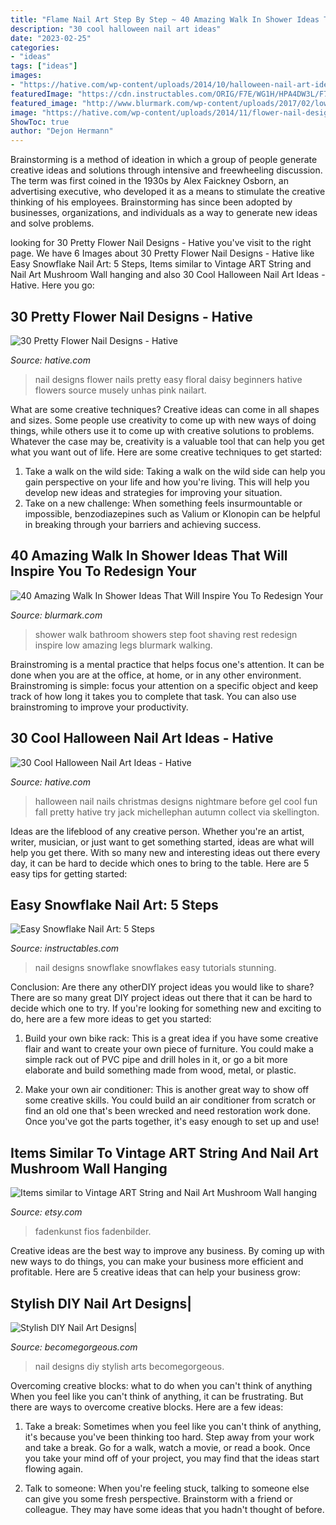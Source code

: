 ```yaml
---
title: "Flame Nail Art Step By Step ~ 40 Amazing Walk In Shower Ideas That Will Inspire You To Redesign Your"
description: "30 cool halloween nail art ideas"
date: "2023-02-25"
categories:
- "ideas"
tags: ["ideas"]
images:
- "https://hative.com/wp-content/uploads/2014/10/halloween-nail-art-ideas/26-halloween-nail-art.jpg"
featuredImage: "https://cdn.instructables.com/ORIG/F7E/WG1H/HPA4DW3L/F7EWG1HHPA4DW3L.jpg?width=1520"
featured_image: "http://www.blurmark.com/wp-content/uploads/2017/02/low-step-shower.jpg"
image: "https://hative.com/wp-content/uploads/2014/11/flower-nail-designs/22-pretty-flower-nail-designs.jpg"
ShowToc: true
author: "Dejon Hermann"
---
```



Brainstorming is a method of ideation in which a group of people generate creative ideas and solutions through intensive and freewheeling discussion. The term was first coined in the 1930s by Alex Faickney Osborn, an advertising executive, who developed it as a means to stimulate the creative thinking of his employees. Brainstorming has since been adopted by businesses, organizations, and individuals as a way to generate new ideas and solve problems.

	

		
looking for 30 Pretty Flower Nail Designs - Hative you've visit to the right page. We have 6 Images about 30 Pretty Flower Nail Designs - Hative like Easy Snowflake Nail Art: 5 Steps, Items similar to Vintage ART String and Nail Art Mushroom Wall hanging and also 30 Cool Halloween Nail Art Ideas - Hative. Here you go:
		
    
## 30 Pretty Flower Nail Designs - Hative

<img loading=lazy src="https://hative.com/wp-content/uploads/2014/11/flower-nail-designs/22-pretty-flower-nail-designs.jpg" onerror="this.onerror=null;this.src='https://tse1.mm.bing.net/th?id=OIP.YK_FZV1BgEHsyQ-5mmvVpgHaHa&amp;pid=15.1';" alt="30 Pretty Flower Nail Designs - Hative">

_Source: hative.com_

>nail designs flower nails pretty easy floral daisy beginners hative flowers source musely unhas pink nailart. 

	

What are some creative techniques?
Creative ideas can come in all shapes and sizes. Some people use creativity to come up with new ways of doing things, while others use it to come up with creative solutions to problems. Whatever the case may be, creativity is a valuable tool that can help you get what you want out of life. Here are some creative techniques to get started: 
1. Take a walk on the wild side: Taking a walk on the wild side can help you gain perspective on your life and how you're living. This will help you develop new ideas and strategies for improving your situation. 
2. Take on a new challenge: When something feels insurmountable or impossible, benzodiazepines such as Valium or Klonopin can be helpful in breaking through your barriers and achieving success.

    
## 40 Amazing Walk In Shower Ideas That Will Inspire You To Redesign Your

<img loading=lazy src="http://www.blurmark.com/wp-content/uploads/2017/02/low-step-shower.jpg" onerror="this.onerror=null;this.src='https://tse1.mm.bing.net/th?id=OIP.Cug1QJUlEw17f46LSKb7cQHaJQ&amp;pid=15.1';" alt="40 Amazing Walk In Shower Ideas That Will Inspire You To Redesign Your">

_Source: blurmark.com_

>shower walk bathroom showers step foot shaving rest redesign inspire low amazing legs blurmark walking. 

	

Brainstroming is a mental practice that helps focus one's attention. It can be done when you are at the office, at home, or in any other environment. Brainstroming is simple: focus your attention on a specific object and keep track of how long it takes you to complete that task. You can also use brainstroming to improve your productivity.

    
## 30 Cool Halloween Nail Art Ideas - Hative

<img loading=lazy src="https://hative.com/wp-content/uploads/2014/10/halloween-nail-art-ideas/26-halloween-nail-art.jpg" onerror="this.onerror=null;this.src='https://tse4.mm.bing.net/th?id=OIP.2EapRS18s7e7ay7yV8i9CgHaJo&amp;pid=15.1';" alt="30 Cool Halloween Nail Art Ideas - Hative">

_Source: hative.com_

>halloween nail nails christmas designs nightmare before gel cool fun fall pretty hative try jack michellephan autumn collect via skellington. 

	

Ideas are the lifeblood of any creative person. Whether you're an artist, writer, musician, or just want to get something started, ideas are what will help you get there. With so many new and interesting ideas out there every day, it can be hard to decide which ones to bring to the table. Here are 5 easy tips for getting started: 

    
## Easy Snowflake Nail Art: 5 Steps

<img loading=lazy src="https://cdn.instructables.com/ORIG/F7E/WG1H/HPA4DW3L/F7EWG1HHPA4DW3L.jpg?width=1520" onerror="this.onerror=null;this.src='https://tse4.mm.bing.net/th?id=OIP.2uh_nnYWHaHH-NuT_mkM-wHaNG&amp;pid=15.1';" alt="Easy Snowflake Nail Art: 5 Steps">

_Source: instructables.com_

>nail designs snowflake snowflakes easy tutorials stunning. 

	

Conclusion: Are there any otherDIY project ideas you would like to share?
There are so many great DIY project ideas out there that it can be hard to decide which one to try. If you're looking for something new and exciting to do, here are a few more ideas to get you started: 
1. Build your own bike rack: This is a great idea if you have some creative flair and want to create your own piece of furniture. You could make a simple rack out of PVC pipe and drill holes in it, or go a bit more elaborate and build something made from wood, metal, or plastic. 

2. Make your own air conditioner: This is another great way to show off some creative skills. You could build an air conditioner from scratch or find an old one that's been wrecked and need restoration work done. Once you've got the parts together, it's easy enough to set up and use!

    
## Items Similar To Vintage ART String And Nail Art Mushroom Wall Hanging

<img loading=lazy src="https://img0.etsystatic.com/025/0/7081800/il_570xN.539133688_n3n6.jpg" onerror="this.onerror=null;this.src='https://tse1.mm.bing.net/th?id=OIP.JsMz6-xYyUZsBKn-W45mUgHaKt&amp;pid=15.1';" alt="Items similar to Vintage ART String and Nail Art Mushroom Wall hanging">

_Source: etsy.com_

>fadenkunst fios fadenbilder. 

	

Creative ideas are the best way to improve any business. By coming up with new ways to do things, you can make your business more efficient and profitable. Here are 5 creative ideas that can help your business grow: 

    
## Stylish DIY Nail Art Designs|

<img loading=lazy src="http://static.becomegorgeous.com/img/arts/2011/Dec/15/6233/graphis_swirl_nail_art.jpg" onerror="this.onerror=null;this.src='https://tse3.mm.bing.net/th?id=OIP.U_rW5tpBgyV5b-nY82RUQgHaJ4&amp;pid=15.1';" alt="Stylish DIY Nail Art Designs|">

_Source: becomegorgeous.com_

>nail designs diy stylish arts becomegorgeous. 

	

Overcoming creative blocks: what to do when you can't think of anything
When you feel like you can't think of anything, it can be frustrating. But there are ways to overcome creative blocks. Here are a few ideas: 
1. Take a break: Sometimes when you feel like you can't think of anything, it's because you've been thinking too hard. Step away from your work and take a break. Go for a walk, watch a movie, or read a book. Once you take your mind off of your project, you may find that the ideas start flowing again.

2. Talk to someone: When you're feeling stuck, talking to someone else can give you some fresh perspective. Brainstorm with a friend or colleague. They may have some ideas that you hadn't thought of before.


